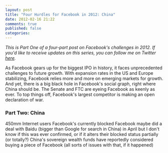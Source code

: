 ```yaml
---
layout: post
title: "Four Hurdles for Facebook in 2012: China"
date: 2012-02-16 21:22
comments: true
published: false
categories: 
---
```


*This is Part One of a four-part post on Facebook's challenges in 2012. If you'd
like to receive updates on this series, you can follow me on Twitter
[here](https://twitter.com/paulrosania).*

As Facebook gears up for the biggest IPO in history, it faces unprecedented
challenges to future growth. With expansion rates in the US and Europe stabilizing,
Facebook relies more and more on emerging markets for growth.  And yet, there is
a big black hole in Facebook's social graph, right where China should be. The
Senate and FTC are eyeing Facebook as keenly as ever. To top things off,
Facebook's largest competitor is making an open declaration of war.

### Part Two: China

450mm Internet users
Facebook's currently blocked
Facebook maybe did a deal with Baidu (bigger than Google for search in China) in April but I don't know if this was ever confirmed, or if it alters their blocked status partially (or totally?)
China's sovereign wealth funds have reportedly considered buying a piece of Facebook (all sorts of issues with that, if it happened)

